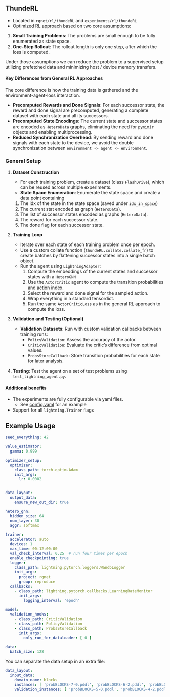 ## ThundeRL

- Located in `rgnet/rl/thundeRL` and `experiments/rl/thundeRL`
- Optimized RL approach based on two core assumptions:

1. **Small Training Problems**: The problems are small enough to be fully enumerated as
   state space.
2. **One-Step Rollout**: The rollout length is only one step, after which the loss is
   computed.

Under those assumptions we can reduce the problem to a supervised setup utilizing
prefetched data and minimizing host / device memory transfers.

#### Key Differences from General RL Approaches

The core difference is how the training data is gathered and the environment-agent-loss
interaction.

- **Precomputed Rewards and Done Signals**: For each successor state, the reward and
  done signal are precomputed, generating a complete dataset with each state and all its
  successors.
- **Precomputed State Encodings**: The current state and successor states are encoded
  as `HeteroData` graphs, eliminating the need for `pymimir` objects and enabling
  multiprocessing.
- **Reduced Synchronization Overhead**: By sending reward and done signals with each
  state to the device, we avoid the double synchronization
  between `environment -> agent -> environment`.

### General Setup

1. **Dataset Construction**
    - For each training problem, create a dataset (class `FlashDrive`), which can be
      reused across multiple experiments.
    - **State Space Enumeration**: Enumerate the state space and create a data point
      containing

    1. The idx of the state in the state space (saved under `idx_in_space`)
    2. The current stat encoded as graph (`HeteroData`).
    3. The list of successor states encoded as graphs (`HeteroData`).
    4. The reward for each successor state.
    5. The done flag for each successor state.
2. **Training Loop**
    - Iterate over each state of each training problem once per epoch.
    - Use a custom collate function (`thundeRL.collate.collate_fn`) to create batches by
      flattening successor states into a single batch object.
    - Run the agent using `LightningAdapter`:
        1. Compute the embeddings of the current states and successor states with
           a `HeteroGNN`
        2. Use the `ActorCritic` agent to compute the transition probabilities and
           action index.
        3. Select the reward and done signal for the sampled action.
        4. Wrap everything in a standard tensordict.
        5. Run the same `ActorCriticLoss` as in the general RL approach to compute the
           loss.
3. **Validation and Testing (Optional)**
    - **Validation Datasets**: Run with custom validation callbacks between training
      runs:
        - `PolicyValidation`: Assess the accuracy of the actor.
        - `CriticValidation`: Evaluate the critic’s difference from optimal values.
        - `ProbsStoreCallback`: Store transition probabilities for each state for later
          analysis.
4. **Testing**: Test the agent on a set of test problems
   using `test_lightning_agent.py`.

#### Additional benefits

- The experiments are fully configurable via yaml files.
    - See [config.yaml](..%2F..%2Ftest%2Fintegration%2Fconfig.yaml) for an example
- Support for all `lightning.Trainer` flags

## Example Usage

```yaml
seed_everything: 42

value_estimator:
  gamma: 0.999

optimizer_setup:
  optimizer:
    class_path: torch.optim.Adam
    init_args:
      lr: 0.0002


data_layout:
  output_data:
    ensure_new_out_dir: true

hetero_gnn:
  hidden_size: 64
  num_layer: 30
  aggr: softmax

trainer:
  accelerator: auto
  devices: 1
  max_time: 00:12:00:00
  val_check_interval: 0.25  # run four times per epoch
  enable_checkpointing: true
  logger:
    class_path: lightning.pytorch.loggers.WandbLogger
    init_args:
      project: rgnet
      group: reproduce
  callbacks:
    - class_path: lightning.pytorch.callbacks.LearningRateMonitor
      init_args:
        logging_interval: 'epoch'

model:
  validation_hooks:
    - class_path: CriticValidation
    - class_path: PolicyValidation
    - class_path: ProbsStoreCallback
      init_args:
        only_run_for_dataloader: [ 0 ]

data:
  batch_size: 128
```

You can separate the data setup in an extra file:

```yaml
data_layout:
  input_data:
    domain_name: blocks
    instances: [ 'probBLOCKS-7-0.pddl', 'probBLOCKS-6-2.pddl', 'probBLOCKS-7-1.pddl', 'probBLOCKS-5-1.pddl', 'probBLOCKS-6-1.pddl', 'probBLOCKS-4-1.pddl', 'probBLOCKS-5-2.pddl', 'probBLOCKS-4-0.pddl', 'probBLOCKS-7-2.pddl', 'probBLOCKS-6-0.pddl' ]
    validation_instances: [ 'probBLOCKS-5-0.pddl', 'probBLOCKS-4-2.pddl' ]

```
